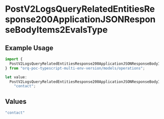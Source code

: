 # PostV2LogsQueryRelatedEntitiesResponse200ApplicationJSONResponseBodyItems2EvalsType

## Example Usage

```typescript
import {
  PostV2LogsQueryRelatedEntitiesResponse200ApplicationJSONResponseBodyItems2EvalsType,
} from "orq-poc-typescript-multi-env-version/models/operations";

let value:
  PostV2LogsQueryRelatedEntitiesResponse200ApplicationJSONResponseBodyItems2EvalsType =
    "contact";
```

## Values

```typescript
"contact"
```